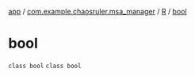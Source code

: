 [app](../../../index.md) / [com.example.chaosruler.msa_manager](../../index.md) / [R](../index.md) / [bool](.)

# bool

`class bool`
`class bool`